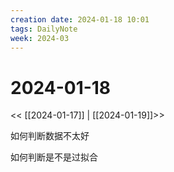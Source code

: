 ```yaml
---
creation date: 2024-01-18 10:01
tags: DailyNote
week: 2024-03
---
```


# 2024-01-18

<< [[2024-01-17]] | [[2024-01-19]]>>

如何判断数据不太好

如何判断是不是过拟合

